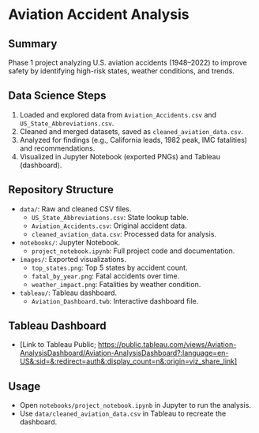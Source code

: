 # Aviation Accident Analysis

## Summary
Phase 1 project analyzing U.S. aviation accidents (1948–2022) to improve safety by identifying high-risk states, weather conditions, and trends.

## Data Science Steps
1. Loaded and explored data from `Aviation_Accidents.csv` and `US_State_Abbreviations.csv`.
2. Cleaned and merged datasets, saved as `cleaned_aviation_data.csv`.
3. Analyzed for findings (e.g., California leads, 1982 peak, IMC fatalities) and recommendations.
4. Visualized in Jupyter Notebook (exported PNGs) and Tableau (dashboard).

## Repository Structure
- `data/`: Raw and cleaned CSV files.
  - `US_State_Abbreviations.csv`: State lookup table.
  - `Aviation_Accidents.csv`: Original accident data.
  - `cleaned_aviation_data.csv`: Processed data for analysis.
- `notebooks/`: Jupyter Notebook.
  - `project_notebook.ipynb`: Full project code and documentation.
- `images/`: Exported visualizations.
  - `top_states.png`: Top 5 states by accident count.
  - `fatal_by_year.png`: Fatal accidents over time.
  - `weather_impact.png`: Fatalities by weather condition.
- `tableau/`: Tableau dashboard.
  - `Aviation_Dashboard.twb`: Interactive dashboard file.

## Tableau Dashboard
- [Link to Tableau Public; https://public.tableau.com/views/Aviation-AnalysisDashboard/Aviation-AnalysisDashboard?:language=en-US&:sid=&:redirect=auth&:display_count=n&:origin=viz_share_link] 

## Usage
- Open `notebooks/project_notebook.ipynb` in Jupyter to run the analysis.
- Use `data/cleaned_aviation_data.csv` in Tableau to recreate the dashboard.
